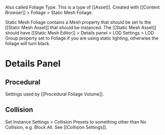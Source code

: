 Also called Foliage Type.
This is a type of [[Asset]].
Created with [[Content Browser]] > Foliage > Static Mesh Foliage.

Static Mesh Foliage contains a Mesh property that should be set to the [[Static Mesh Asset]] that should be instanced.
The [[Static Mesh Asset]] should have [[Static Mesh Editor]] > Details panel > LOD Settings > LOD Group property set to Foliage if you are using static lighting, otherwise the foliage will turn black.


# Details Panel

## Procedural

Settings used by [[Procedural Foliage Volume]].


## Collision

Set Instance Settings > Collision Presets to something other than No Collision, e.g. Block All.
See [[Collision Settings]].
